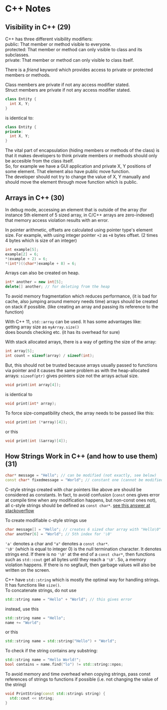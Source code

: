 # C++ Notes


## Visibility in C++ (29)

C++ has three different visibility modifiers: \
public: That member or method visible to everyone. \
protected: That member or method can only visible to class and its subclasses. \
private: That member or method can only visible to class itself.

There is a *friend* keyword which provides access to private or protected members or methods.

Class members are private if not any access modifier stated. \
Struct members are private if not any access modifier stated.

```cpp
class Entity {
  int X, Y;
}
```
is identical to:
```cpp
class Entity {
private:
  int X, Y;
}
```

The vital part of encapsulation (hiding members or methods of the class) is that it makes developers to think private members or methods should only be accesible from the class itself. \
So, for example we have a GUI application and private X, Y positions of some element. That element also have public move function. \
The developer should not try to change the value of X, Y manually and should move the element through move function which is public.


## Arrays in C++ (30)

In debug mode, accessing an element that is outside of the array (for instance 5th element of 5 sized array, in C/C++ arrays are zero-indexed) that memory access violation results with an error.

In pointer arithmetic, offsets are calculated using pointer type's element size. For example, with using integer pointer `+2` as `+8` bytes offset. (2 times 4 bytes which is size of an integer)
```cpp
int example[5];
example[2] = 6;
*(example + 2) = 6;
*(int*)((char*)example + 8) = 6;
```

Arrays can also be created on heap.
```cpp
int* another = new int[5];
delete[] another; // for deleting from the heap
```

To avoid memory fragmentation which reduces performance, (it is bad for cache, also jumping around memory needs time) arrays should be created on stack if possible. (like creating an array and passing its reference to the function)

With C++ 11, `std::array` can be used. It has some advantages like: \
getting array size as `myArray.size()` \
does bounds checking etc. (it has its overhead for sure)

With stack allocated arrays, there is a way of getting the size of the array:
```cpp
int array[5];
int count = sizeof(array) / sizeof(int);
```
But, this should not be trusted because arrays usually passed to functions via pointer and it causes the same problem as with the heap-allocated arrays: `sizeof(ptr)` gives pointers size not the arrays actual size.

```cpp
void print(int array[4]);
```
is identical to
```cpp
void print(int* array);
```

To force size-compatibility check, the array needs to be passed like this:
```cpp
void print(int (*array)[4]);
```
or this
```cpp
void print(int (&array)[4]);
```

## How Strings Work in C++ (and how to use them) (31)


```cpp
char* message = "Hello"; // can be modified (not exactly, see below)
const char* fixedmessage = "World"; // constant one (cannot be modified)
```

C-style strings created with char pointers like above are should be considered as constants. In fact, to avoid confusion (`const` ones gives error at compile time when any modification happens, but non-const ones not), all c-style strings should be defined as `const char*`. [see this answer at stackoverflow](https://stackoverflow.com/a/19071536)

To create modifiable c-style strings use
```cpp
char message[] = "Hello"; // creates 6 sized char array with "Hello\0"
char another[6] = "World"; // 5th index for '\0'
```

`'a'` denotes a char and `"a"` denotes a `const char*`. \
`'\0'` (which is equal to integer 0) is the null termination character. It denotes strings end. If there is no `'\0'` at the end of a `const char*`, then functions such as `std::cout` get all bytes until they reach a `'\0'`. So, a memory violation happens. If there is no segfault, then garbage values will also be written on the screen.

C++ have `std::string` which is mostly the optimal way for handling strings. It has functions like `size()`. \
To concatenate strings, do not use
```cpp
std::string name = "Hello" + "World"; // this gives error
```
instead, use this
```cpp
std::string name = "Hello";
name += "World";
```
or this
```cpp
std::string name = std::string("Hello") + "World";
```

To check if the string contains any substring:
```cpp
std::string name = "Hello World!";
bool contains = name.find("lo") != std::string::npos;
```

To avoid memory and time overhead when copying strings, pass const references of strings to functions if possible (i.e. not changing the value of the string)
```cpp
void PrintString(const std::string& string) {
  std::cout << string;
}
```



